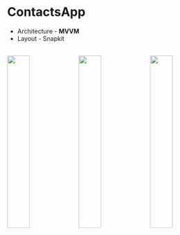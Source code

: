 # ContactsApp


* Architecture - **MVVM**
* Layout - Snapkit
<br />
<img src = "https://github.com/user-attachments/assets/826c0c22-6e4e-49fd-ab91-db3be3d0d8b1" width = 32.0%>
<img src = "https://github.com/user-attachments/assets/41271b6d-46d0-4a2d-88c0-3d665c86e87f" width = 32.0%>
<img src = "https://github.com/user-attachments/assets/e5c551fe-b30b-47e5-b156-d8ff9e19e710" width = 32.0%>
